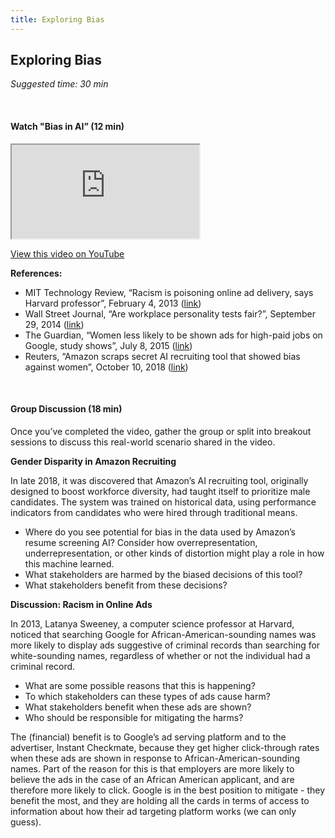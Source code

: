 ```yaml
---
title: Exploring Bias 
---
```


## Exploring Bias 
_Suggested time: 30 min_

<br>

#### Watch "Bias in AI” (12 min)

<div class="embed-responsive embed-responsive-16by9">
  <iframe class="embed-responsive-item" src="https://www.youtube.com/embed/nkadfdC1kYE" allowfullscreen>
  </iframe></div>
  
[View this video on YouTube](https://www.youtube.com/watch?v=nkadfdC1kYE)

**References:**
* MIT Technology Review, “Racism is poisoning online ad delivery, says Harvard professor”, February 4, 2013 ([link](https://www.technologyreview.com/2013/02/04/253879/racism-is-poisoning-online-ad-delivery-says-harvard-professor/))
* Wall Street Journal, “Are workplace personality tests fair?”, September 29, 2014 ([link](http://www.wsj.com/articles/are-workplace-personality-tests-fair-1412044257))
* The Guardian, “Women less likely to be shown ads for high-paid jobs on Google, study shows”, July 8, 2015 ([link](https://www.theguardian.com/technology/2015/jul/08/women-less-likely-ads-high-paid-jobs-google-study))
* Reuters, “Amazon scraps secret AI recruiting tool that showed bias against women”, October 10, 2018 ([link](https://www.reuters.com/article/us-amazon-com-jobs-automation-insight/amazon-scraps-secret-ai-recruiting-tool-that-showed-bias-against-women-idUSKCN1MK08G))

<br>

#### Group Discussion (18 min)
Once you’ve completed the video, gather the group or split into breakout sessions to discuss this real-world scenario shared in the video.

**Gender Disparity in Amazon Recruiting**

In late 2018, it was discovered that Amazon’s AI recruiting tool, originally designed to boost workforce diversity, had taught itself to prioritize male candidates. The system was trained on historical data, using performance indicators from candidates who were hired through traditional means.

* Where do you see potential for bias in the data used by Amazon’s resume screening AI? Consider how overrepresentation, underrepresentation, or other kinds of distortion might play a role in how this machine learned.
* What stakeholders are harmed by the biased decisions of this tool? 
* What stakeholders benefit from these decisions?

**Discussion: Racism in Online Ads**

In 2013, Latanya Sweeney, a computer science professor at Harvard, noticed that searching Google for African-American-sounding names was more likely to display ads suggestive of criminal records than searching for white-sounding names, regardless of whether or not the individual had a criminal record.

* What are some possible reasons that this is happening?
* To which stakeholders can these types of ads cause harm? 
* What stakeholders benefit when these ads are shown?
* Who should be responsible for mitigating the harms?

The (financial) benefit is to Google’s ad serving platform and to the advertiser, Instant Checkmate, because they get higher click-through rates when these ads are shown in response to African-American-sounding names. Part of the reason for this is that employers are more likely to believe the ads in the case of an African American applicant, and are therefore more likely to click. Google is in the best position to mitigate - they benefit the most, and they are holding all the cards in terms of access to information about how their ad targeting platform works (we can only guess).
